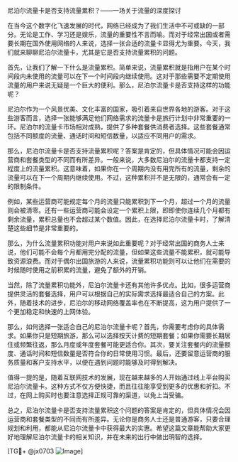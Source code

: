 尼泊尔流量卡是否支持流量累积？——一场关于流量的深度探讨

在当今这个数字化飞速发展的时代，网络已经成为了我们生活中不可或缺的一部分。无论是工作、学习还是娱乐，流量的重要性不言而喻。而对于经常出国或者需要长期在国外使用网络的人来说，选择一张合适的流量卡显得尤为重要。今天，我们就来聊聊尼泊尔流量卡，尤其是它是否支持流量累积的问题。

首先，让我们了解一下什么是流量累积。简单来说，流量累积就是指用户在某个时间段内未使用的流量可以在下一个时间段内继续使用。这对于那些需要不定期使用流量的用户来说无疑是一个巨大的便利。那么，尼泊尔流量卡是否支持这样的功能呢？

尼泊尔作为一个风景优美、文化丰富的国家，吸引着来自世界各地的游客。对于这些游客而言，选择一张能够满足他们网络需求的流量卡是旅行计划中非常重要的一环。尼泊尔的流量卡市场相对成熟，提供了多种套餐供消费者选择。这些套餐通常包括不同额度的流量、通话时间和短信数量，以适应不同用户的需求。

那么，尼泊尔流量卡是否支持流量累积呢？答案是肯定的，但具体情况可能会因运营商和套餐类型的不同而有所差异。一般来说，大多数尼泊尔的流量卡都支持一定程度上的流量累积。这意味着，如果你在一个周期内没有用完所有的流量，剩余的流量可以在下一个周期内继续使用。不过，这种累积并不是无限的，通常会有一定的限制条件。

例如，某些运营商可能规定每个月的流量只能累积到下一个月，超过一个月的流量则会被清零。还有一些运营商可能会设定一个累积上限，即即使你连续几个月都有剩余流量，累积总量也不会超过某个数值。因此，在选择尼泊尔流量卡时，了解清楚这些细节是非常重要的。

那么，为什么流量累积功能对用户来说如此重要呢？对于经常出国的商务人士来说，他们可能不会每个月都用完分配的流量，但如果这些流量不能累积，就可能导致资源浪费。而对于偶尔出国旅游的人来说，流量累积功能则可以让他们在需要的时候随时使用之前积累的流量，避免了额外的开销。

当然，除了流量累积功能外，尼泊尔流量卡还有其他许多优点。比如，很多运营商提供灵活的套餐选择，用户可以根据自己的实际需求选择最适合自己的方案。此外，随着技术的进步，尼泊尔的移动网络覆盖率也在不断提高，这为用户提供了一个更加稳定和快速的上网体验。

那么，如何选择一张适合自己的尼泊尔流量卡呢？首先，你需要考虑你的具体需求。如果你只是短期旅游，那么可以选择按天计费的短期套餐；如果你需要长期居住或频繁往返，那么月度或年度套餐可能更适合你。其次，要关注套餐内的流量额度、通话时间和短信数量是否符合你的日常使用习惯。最后，还要留意运营商的服务质量和客户支持水平，以便在遇到问题时能够及时得到解决。

值得一提的是，随着互联网技术的发展，现在越来越多的人开始通过线上平台购买尼泊尔流量卡。这种方式不仅方便快捷，而且往往能享受到更多的优惠和折扣。不过，在网上购买时也要注意选择正规可靠的渠道，以免上当受骗。

总之，尼泊尔流量卡是否支持流量累积这个问题的答案是肯定的，但具体情况会因运营商和套餐类型的不同而有所差异。无论你是商务人士还是普通游客，只要合理规划和利用，都能从尼泊尔流量卡中获得最大的实惠。希望这篇文章能帮助大家更好地理解尼泊尔流量卡的相关知识，并在未来的出行中做出明智的选择。

[TG💪+ @jx0703 ![Image](https://github.com/user-attachments/assets/dbca1d08-cadb-493c-b0ec-ad6f7a83f270)]